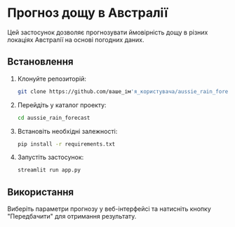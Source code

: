 # Прогноз дощу в Австралії

Цей застосунок дозволяє прогнозувати ймовірність дощу в різних локаціях Австралії на основі погодних даних.

## Встановлення

1. Клонуйте репозиторій:
    ```bash
    git clone https://github.com/ваше_ім'я_користувача/aussie_rain_forecast.git
    ```
2. Перейдіть у каталог проекту:
    ```bash
    cd aussie_rain_forecast
    ```
3. Встановіть необхідні залежності:
    ```bash
    pip install -r requirements.txt
    ```
4. Запустіть застосунок:
    ```bash
    streamlit run app.py
    ```

## Використання

Виберіть параметри прогнозу у веб-інтерфейсі та натисніть кнопку "Передбачити" для отримання результату.
